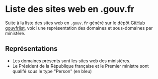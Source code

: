 # Liste des sites web en .gouv.fr

Suite à la liste des sites web en `.gouv.fr` généré sur le dépôt [GitHub gouvfrlist](https://github.com/bzg/gouvfrlist/blob/master/tested.gouv.fr.txt), voici une représentation des domaines et sous-domaines par ministère.

## Représentations 

- Les domaines présents sont les sites web des ministères.
- Le Président de la République française et le Premier ministre sont qualifé sous le type "Person" (en bleu)